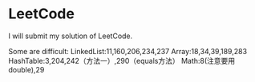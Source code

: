 # LeetCode

I will submit my solution of LeetCode.

Some  are difficult:
LinkedList:11,160,206,234,237
Array:18,34,39,189,283
HashTable:3,204,242（方法一）,290（equals方法）
Math:8(注意要用double),29
